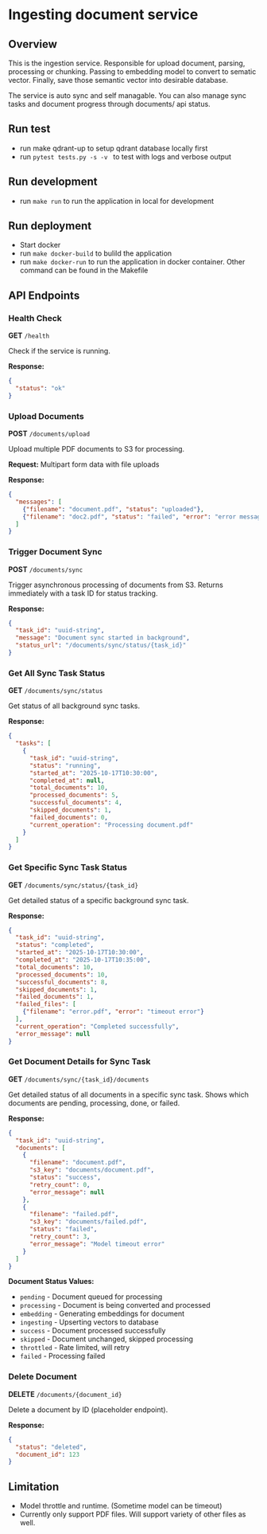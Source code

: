 # Ingesting document service

## Overview

This is the ingestion service. Responsible for upload document, parsing, processing or chunking. Passing to embedding model to convert to sematic vector. Finally, save those semantic vector into desirable database.

The service is auto sync and self managable.
You can also manage sync tasks and document progress through documents/ api status.

## Run test

- run make qdrant-up to setup qdrant database locally first
- run `pytest tests.py -s -v ` to test with logs and verbose output

## Run development

- run `make run` to run the application in local for development

## Run deployment

- Start docker
- run `make docker-build` to bulild the application
- run `make docker-run` to run the application in docker container. Other command can be found in the Makefile

## API Endpoints

### Health Check

**GET** `/health`

Check if the service is running.

**Response:**
```json
{
  "status": "ok"
}
```

### Upload Documents

**POST** `/documents/upload`

Upload multiple PDF documents to S3 for processing.

**Request:** Multipart form data with file uploads

**Response:**
```json
{
  "messages": [
    {"filename": "document.pdf", "status": "uploaded"},
    {"filename": "doc2.pdf", "status": "failed", "error": "error message"}
  ]
}
```

### Trigger Document Sync

**POST** `/documents/sync`

Trigger asynchronous processing of documents from S3. Returns immediately with a task ID for status tracking.

**Response:**
```json
{
  "task_id": "uuid-string",
  "message": "Document sync started in background",
  "status_url": "/documents/sync/status/{task_id}"
}
```

### Get All Sync Task Status

**GET** `/documents/sync/status`

Get status of all background sync tasks.

**Response:**
```json
{
  "tasks": [
    {
      "task_id": "uuid-string",
      "status": "running",
      "started_at": "2025-10-17T10:30:00",
      "completed_at": null,
      "total_documents": 10,
      "processed_documents": 5,
      "successful_documents": 4,
      "skipped_documents": 1,
      "failed_documents": 0,
      "current_operation": "Processing document.pdf"
    }
  ]
}
```

### Get Specific Sync Task Status

**GET** `/documents/sync/status/{task_id}`

Get detailed status of a specific background sync task.

**Response:**
```json
{
  "task_id": "uuid-string",
  "status": "completed",
  "started_at": "2025-10-17T10:30:00",
  "completed_at": "2025-10-17T10:35:00",
  "total_documents": 10,
  "processed_documents": 10,
  "successful_documents": 8,
  "skipped_documents": 1,
  "failed_documents": 1,
  "failed_files": [
    {"filename": "error.pdf", "error": "timeout error"}
  ],
  "current_operation": "Completed successfully",
  "error_message": null
}
```

### Get Document Details for Sync Task

**GET** `/documents/sync/{task_id}/documents`

Get detailed status of all documents in a specific sync task. Shows which documents are pending, processing, done, or failed.

**Response:**
```json
{
  "task_id": "uuid-string",
  "documents": [
    {
      "filename": "document.pdf",
      "s3_key": "documents/document.pdf",
      "status": "success",
      "retry_count": 0,
      "error_message": null
    },
    {
      "filename": "failed.pdf",
      "s3_key": "documents/failed.pdf",
      "status": "failed",
      "retry_count": 3,
      "error_message": "Model timeout error"
    }
  ]
}
```

**Document Status Values:**
- `pending` - Document queued for processing
- `processing` - Document is being converted and processed
- `embedding` - Generating embeddings for document
- `ingesting` - Upserting vectors to database
- `success` - Document processed successfully
- `skipped` - Document unchanged, skipped processing
- `throttled` - Rate limited, will retry
- `failed` - Processing failed

### Delete Document

**DELETE** `/documents/{document_id}`

Delete a document by ID (placeholder endpoint).

**Response:**
```json
{
  "status": "deleted",
  "document_id": 123
}
```

## Limitation

- Model throttle and runtime. (Sometime model can be timeout)
- Currently only support PDF files. Will support variety of other files as well.